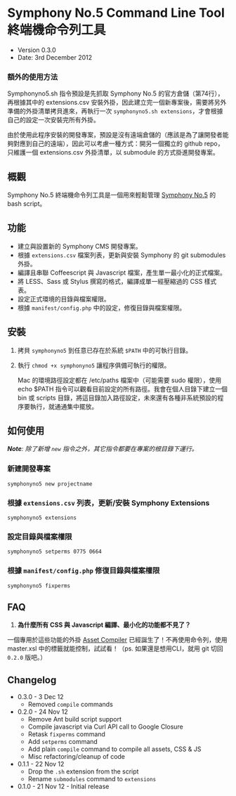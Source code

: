 # Symphony No.5 Command Line Tool 終端機命令列工具

* Version 0.3.0
* Date: 3rd December 2012

### 額外的使用方法

Symphonyno5.sh 指令預設是先抓取 Symphony No.5 的官方倉儲（第74行），再根據其中的 extensions.csv 安裝外掛，因此建立完一個新專案後，需要將另外準備的外掛清單拷貝進來，再執行一次 `symphonyno5.sh extensions`，才會根據自己的設定一次安裝完所有外掛。

由於使用此程序安裝的開發專案，預設是沒有遠端倉儲的（應該是為了讓開發者能夠對應到自己的遠端），因此可以考慮一種方式：開另一個獨立的 github repo，只維護一個 extensions.csv 外掛清單，以 submodule 的方式掛進開發專案。

## 概觀

Symphony No.5 終端機命令列工具是一個用來輕鬆管理 [Symphony No.5](http://github.com/firegoby/symphonyno5.git) 的 bash script。

## 功能

* 建立與設置新的 Symphony CMS 開發專案。
* 根據 `extensions.csv` 檔案列表，更新與安裝 Symphony 的 git submodules 外掛。
* 編譯且串聯 Coffeescript 與 Javascript 檔案，產生單一最小化的正式檔案。
* 將 LESS、Sass 或 Stylus 撰寫的格式，編譯成單一經壓縮過的 CSS 樣式表。
* 設定正式環境的目錄與檔案權限。
* 根據 `manifest/config.php` 中的設定，修復目錄與檔案權限。

## 安裝

1. 拷貝 `symphonyno5` 到任意已存在於系統 `$PATH` 中的可執行目錄。
2. 執行 `chmod +x symphonyno5` 讓程序俱備可執行的權限。

	Mac 的環境路徑設定都在 /etc/paths 檔案中（可能需要 sudo 權限），使用 echo $PATH 指令可以觀看目前設定的所有路徑。我會在個人目錄下建立一個 bin 或 scripts 目錄，將這目錄加入路徑設定，未來還有各種非系統預設的程序要執行，就通通集中擺放。

## 如何使用

***Note**: 除了新增 `new` 指令之外，其它指令都要在專案的根目錄下運行。*

### 新建開發專案

    symphonyno5 new projectname

### 根據 `extensions.csv` 列表，更新/安裝 Symphony Extensions 

    symphonyno5 extensions

### 設定目錄與檔案權限

    symphonyno5 setperms 0775 0664

### 根據 `manifest/config.php` 修復目錄與檔案權限

    symphonyno5 fixperms

## FAQ

1. **為什麼所有 CSS 與 Javascript 編譯、最小化的功能都不見了？**

  一個專用於這些功能的外掛 [Asset Compiler](http://github.com/firegoby/asset_compiler) 已經誕生了！不再使用命令列，使用 master.xsl 中的標籤就能控制，試試看！（ps. 如果還是想用CLI，就用 git 切回 `0.2.0` 版吧。）

## Changelog

* 0.3.0 - 3 Dec 12
  * Removed `compile` commands
* 0.2.0 - 24 Nov 12
  * Remove Ant build script support
  * Compile javascript via Curl API call to Google Closure
  * Retask `fixperms` command
  * Add `setperms` command
  * Add plain `compile` command to compile all assets, CSS & JS
  * Misc refactoring/cleanup of code
* 0.1.1 - 22 Nov 12 
  * Drop the `.sh` extension from the script
  * Rename `submodules` command to `extensions`
* 0.1.0 - 21 Nov 12 - Initial release
